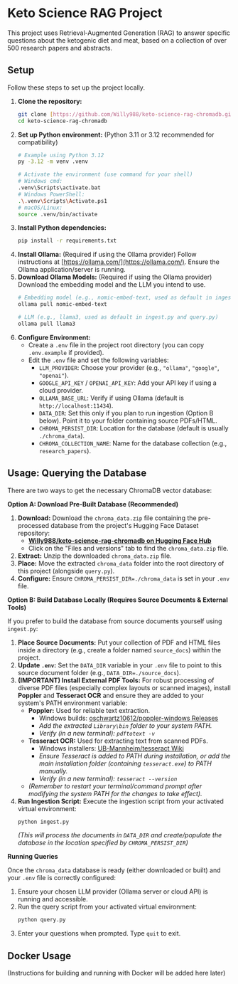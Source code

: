 # Keto Science RAG Project

This project uses Retrieval-Augmented Generation (RAG) to answer specific questions about the ketogenic diet and meat, based on a collection of over 500 research papers and abstracts.

## Setup

Follow these steps to set up the project locally.

1.  **Clone the repository:**
    ```bash
    git clone [https://github.com/Willy988/keto-science-rag-chromadb.git](https://github.com/Willy988/keto-science-rag-chromadb.git)
    cd keto-science-rag-chromadb
    ```
2.  **Set up Python environment:** (Python 3.11 or 3.12 recommended for compatibility)
    ```bash
    # Example using Python 3.12
    py -3.12 -m venv .venv

    # Activate the environment (use command for your shell)
    # Windows cmd:
    .venv\Scripts\activate.bat
    # Windows PowerShell:
    .\.venv\Scripts\Activate.ps1
    # macOS/Linux:
    source .venv/bin/activate
    ```
3.  **Install Python dependencies:**
    ```bash
    pip install -r requirements.txt
    ```
4.  **Install Ollama:** (Required if using the Ollama provider) Follow instructions at [https://ollama.com/](https://ollama.com/). Ensure the Ollama application/server is running.
5.  **Download Ollama Models:** (Required if using the Ollama provider) Download the embedding model and the LLM you intend to use.
    ```bash
    # Embedding model (e.g., nomic-embed-text, used as default in ingest.py)
    ollama pull nomic-embed-text

    # LLM (e.g., llama3, used as default in ingest.py and query.py)
    ollama pull llama3
    ```
6.  **Configure Environment:**
    * Create a `.env` file in the project root directory (you can copy `.env.example` if provided).
    * Edit the `.env` file and set the following variables:
        * `LLM_PROVIDER`: Choose your provider (e.g., `"ollama"`, `"google"`, `"openai"`).
        * `GOOGLE_API_KEY` / `OPENAI_API_KEY`: Add your API key if using a cloud provider.
        * `OLLAMA_BASE_URL`: Verify if using Ollama (default is `http://localhost:11434`).
        * `DATA_DIR`: Set this only if you plan to run ingestion (Option B below). Point it to your folder containing source PDFs/HTML.
        * `CHROMA_PERSIST_DIR`: Location for the database (default is usually `./chroma_data`).
        * `CHROMA_COLLECTION_NAME`: Name for the database collection (e.g., `research_papers`).

## Usage: Querying the Database

There are two ways to get the necessary ChromaDB vector database:

**Option A: Download Pre-Built Database (Recommended)**

1.  **Download:** Download the `chroma_data.zip` file containing the pre-processed database from the project's Hugging Face Dataset repository:
    * **[Willy988/keto-science-rag-chromadb on Hugging Face Hub](https://huggingface.co/datasets/Willy988/keto-science-rag-chromadb)**
    * Click on the "Files and versions" tab to find the `chroma_data.zip` file.
2.  **Extract:** Unzip the downloaded `chroma_data.zip` file.
3.  **Place:** Move the extracted `chroma_data` folder into the root directory of this project (alongside `query.py`).
4.  **Configure:** Ensure `CHROMA_PERSIST_DIR=./chroma_data` is set in your `.env` file.

**Option B: Build Database Locally (Requires Source Documents & External Tools)**

If you prefer to build the database from source documents yourself using `ingest.py`:

1.  **Place Source Documents:** Put your collection of PDF and HTML files inside a directory (e.g., create a folder named `source_docs`) within the project.
2.  **Update `.env`:** Set the `DATA_DIR` variable in your `.env` file to point to this source document folder (e.g., `DATA_DIR=./source_docs`).
3.  **(IMPORTANT) Install External PDF Tools:** For robust processing of diverse PDF files (especially complex layouts or scanned images), install **Poppler** and **Tesseract OCR** and ensure they are added to your system's PATH environment variable:
    * **Poppler:** Used for reliable text extraction.
        * Windows builds: [oschwartz10612/poppler-windows Releases](https://github.com/oschwartz10612/poppler-windows/releases)
        * *Add the extracted `Library\bin` folder to your system PATH.*
        * *Verify (in a new terminal): `pdftotext -v`*
    * **Tesseract OCR:** Used for extracting text from scanned PDFs.
        * Windows installers: [UB-Mannheim/tesseract Wiki](https://github.com/UB-Mannheim/tesseract/wiki)
        * *Ensure Tesseract is added to PATH during installation, or add the main installation folder (containing `tesseract.exe`) to PATH manually.*
        * *Verify (in a new terminal): `tesseract --version`*
    * *(Remember to restart your terminal/command prompt after modifying the system PATH for the changes to take effect).*
4.  **Run Ingestion Script:** Execute the ingestion script from your activated virtual environment:
    ```bash
    python ingest.py
    ```
    *(This will process the documents in `DATA_DIR` and create/populate the database in the location specified by `CHROMA_PERSIST_DIR`)*

**Running Queries**

Once the `chroma_data` database is ready (either downloaded or built) and your `.env` file is correctly configured:

1.  Ensure your chosen LLM provider (Ollama server or cloud API) is running and accessible.
2.  Run the query script from your activated virtual environment:
    ```bash
    python query.py
    ```
3.  Enter your questions when prompted. Type `quit` to exit.

## Docker Usage

(Instructions for building and running with Docker will be added here later)

